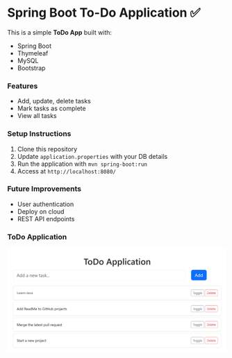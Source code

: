 # Spring Boot To-Do Application ✅

This is a simple **ToDo App** built with:
- Spring Boot
- Thymeleaf
- MySQL
- Bootstrap

### Features
- Add, update, delete tasks
- Mark tasks as complete
- View all tasks

### Setup Instructions
1. Clone this repository  
2. Update `application.properties` with your DB details  
3. Run the application with `mvn spring-boot:run`  
4. Access at `http://localhost:8080/`

### Future Improvements
- User authentication
- Deploy on cloud
- REST API endpoints

### ToDo Application 
![todo app](assets/todo-app.png)


